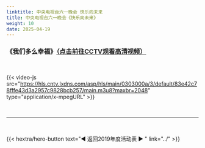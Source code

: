 ```yaml
---
linktitle: 中央电视台六一晚会 快乐向未来
title: 中央电视台六一晚会《快乐向未来》
weight: 10
date: 2025-04-19
---
```


### 《我们多么幸福》[（点击前往CCTV观看高清视频）](https://tv.cctv.com/2019/06/01/VIDE4yldUotDhtMTscT8Fe3R190601.shtml)

<br>

{{< video-js src="https://hls.cntv.lxdns.com/asp/hls/main/0303000a/3/default/83e42c78fffe43d3a2957c9828bcb257/main.m3u8?maxbr=2048" type="application/x-mpegURL" >}}


<br>
<hr>
<br>

{{< hextra/hero-button text="◀ 返回2019年度活动表 ▶ " link="../" >}}

